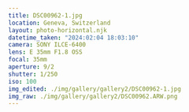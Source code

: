 ```yaml
---
title: DSC00962-1.jpg
location: Geneva, Switzerland
layout: photo-horizontal.njk
datetime_taken: "2024:02:04 18:03:10"
camera: SONY ILCE-6400
lens: E 35mm F1.8 OSS
focal: 35mm
aperture: 9/2
shutter: 1/250
iso: 100
img_edited: ./img/gallery/gallery2/DSC00962-1.jpg
img_raw: ./img/gallery/gallery2/DSC00962.ARW.png
---
```

